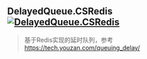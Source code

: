 
##  DelayedQueue.CSRedis [![DelayedQueue.CSRedis](https://img.shields.io/nuget/v/DelayedQueue.CSRedis.svg)](https://www.nuget.org/packages/DelayedQueue.CSRedis/)


> 基于Redis实现的延时队列，参考 https://tech.youzan.com/queuing_delay/



